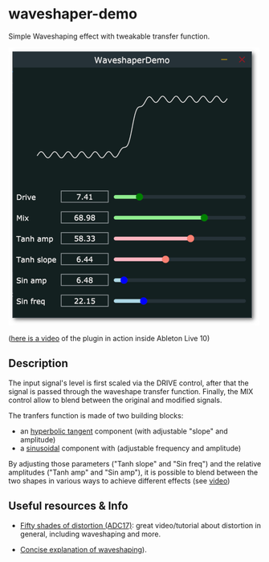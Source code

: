 # waveshaper-demo

Simple Waveshaping effect with tweakable transfer function.

![Waveshaper-Screenshot](screenshot.png)

([here is a video](https://youtu.be/p1vSqWyyqf0) of the plugin in action inside Ableton Live 10)

## Description

The input signal's level is first scaled via the DRIVE control, after that the signal is passed through the waveshape transfer function. 
Finally, the MIX control allow to blend between the original and modified signals. 

The tranfers function is made of two building blocks:

* an [hyperbolic tangent](http://mathworld.wolfram.com/HyperbolicTangent.html) component (with adjustable "slope" and amplitude)
* a [sinusoidal](https://en.wikipedia.org/wiki/Sine_wave) component with (adjustable frequency and amplitude)

By adjusting those parameters ("Tanh slope" and "Sin freq") and the relative amplitudes ("Tanh amp" and "Sin amp"), it is possible to blend between the two shapes in various ways to achieve different effects (see [video](https://youtu.be/p1vSqWyyqf0))

## Useful resources & Info

* [Fifty shades of distortion (ADC17)](https://www.youtube.com/watch?v=oIChUOV_0w4): great video/tutorial about distortion in general, including waveshaping and more. 

* [Concise explanation of waveshaping](http://sites.music.columbia.edu/cmc/MusicAndComputers/chapter4/04_06.php)).
